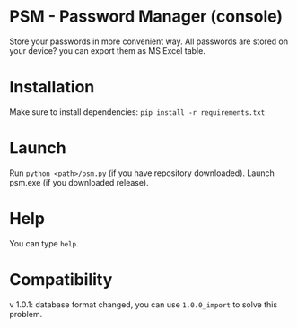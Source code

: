# PSM - Password Manager (console)

Store your passwords in more convenient way. All passwords are stored on your device? you can export them as MS Excel table.

# Installation

Make sure to install dependencies:
`pip install -r requirements.txt`

# Launch

Run `python <path>/psm.py` (if you have repository downloaded).
Launch psm.exe (if you downloaded release).

# Help

You can type `help`.

# Compatibility

v 1.0.1: database format changed, you can use `1.0.0_import` to solve this problem.